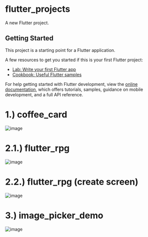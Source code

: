 # flutter_projects

A new Flutter project.

## Getting Started

This project is a starting point for a Flutter application.

A few resources to get you started if this is your first Flutter project:

- [Lab: Write your first Flutter app](https://docs.flutter.dev/get-started/codelab)
- [Cookbook: Useful Flutter samples](https://docs.flutter.dev/cookbook)

For help getting started with Flutter development, view the
[online documentation](https://docs.flutter.dev/), which offers tutorials,
samples, guidance on mobile development, and a full API reference.

# 1.) coffee_card
![image](https://github.com/user-attachments/assets/ad23d426-af3c-4049-9d2b-faf49b8ed8af)

# 2.1.) flutter_rpg
![image](https://github.com/user-attachments/assets/732548a9-1480-4335-8808-cf42742e55f8)

# 2.2.) flutter_rpg (create screen)
![image](https://github.com/user-attachments/assets/7693f44f-c4cd-43f2-9a7a-90def44689bb)

# 3.) image_picker_demo
![image](https://github.com/user-attachments/assets/4d3a2968-b936-4119-aab3-d21daa9b6387)




